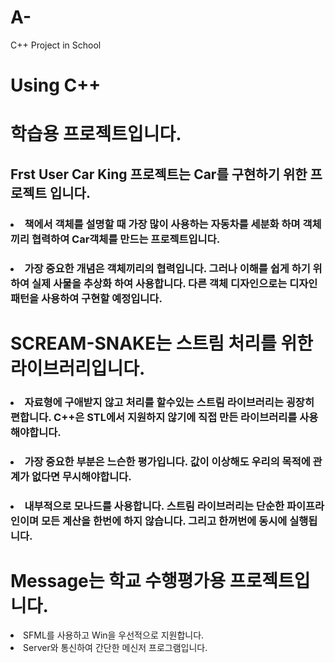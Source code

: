 # A-
C++ Project in School
<h1>Using C++</h1>
<h1>학습용 프로젝트입니다.</h1>
<h2>Frst User Car King 프로젝트는 Car를 구현하기 위한 프로젝트 입니다.</h2>

<h3><li>책에서 객체를 설명할 때 가장 많이 사용하는 자동차를 세분화 하며 객체끼리 협력하여 Car객체를 만드는 프로젝트입니다.</h3>

<h3><li>가장 중요한 개념은 객체끼리의 협력입니다. 그러나 이해를 쉽게 하기 위하여 실제 사물을 추상화 하여 사용합니다. 다른 객체 디자인으로는 디자인 패턴을 사용하여 구현할 예정입니다.</h3>

<h1>SCREAM-SNAKE는 스트림 처리를 위한 라이브러리입니다.</h1>

<h3><li>자료형에 구애받지 않고 처리를 할수있는 스트림 라이브러리는 굉장히 편합니다. C++은 STL에서 지원하지 않기에 직접 만든 라이브러리를 사용해야합니다.</h3></li>

<h3><li>가장 중요한 부분은 느슨한 평가입니다. 값이 이상해도 우리의 목적에 관계가 없다면 무시해야합니다.</h3></li>

<h3><li>내부적으로 모나드를 사용합니다. 스트림 라이브러리는 단순한 파이프라인이며 모든 계산을 한번에 하지 않습니다. 그리고 한꺼번에 동시에 실행됩니다.</h3></li>
<h1>Message는 학교 수행평가용 프로젝트입니다.</h1>
<li>SFML를 사용하고 Win을 우선적으로 지원합니다.</li>
<li>Server와 통신하여 간단한 메신저 프로그램입니다.</li>